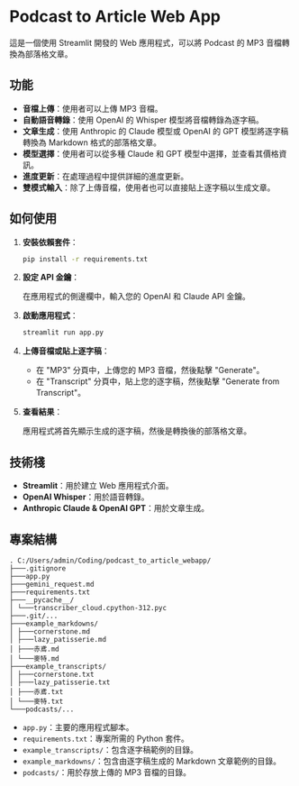# Podcast to Article Web App

這是一個使用 Streamlit 開發的 Web 應用程式，可以將 Podcast 的 MP3 音檔轉換為部落格文章。

## 功能

- **音檔上傳**：使用者可以上傳 MP3 音檔。
- **自動語音轉錄**：使用 OpenAI 的 Whisper 模型將音檔轉錄為逐字稿。
- **文章生成**：使用 Anthropic 的 Claude 模型或 OpenAI 的 GPT 模型將逐字稿轉換為 Markdown 格式的部落格文章。
- **模型選擇**：使用者可以從多種 Claude 和 GPT 模型中選擇，並查看其價格資訊。
- **進度更新**：在處理過程中提供詳細的進度更新。
- **雙模式輸入**：除了上傳音檔，使用者也可以直接貼上逐字稿以生成文章。

## 如何使用

1.  **安裝依賴套件**：

    ```bash
    pip install -r requirements.txt
    ```

2.  **設定 API 金鑰**：

    在應用程式的側邊欄中，輸入您的 OpenAI 和 Claude API 金鑰。

3.  **啟動應用程式**：

    ```bash
    streamlit run app.py
    ```

4.  **上傳音檔或貼上逐字稿**：

    -   在 "MP3" 分頁中，上傳您的 MP3 音檔，然後點擊 "Generate"。
    -   在 "Transcript" 分頁中，貼上您的逐字稿，然後點擊 "Generate from Transcript"。

5.  **查看結果**：

    應用程式將首先顯示生成的逐字稿，然後是轉換後的部落格文章。

## 技術棧

-   **Streamlit**：用於建立 Web 應用程式介面。
-   **OpenAI Whisper**：用於語音轉錄。
-   **Anthropic Claude & OpenAI GPT**：用於文章生成。

## 專案結構

```
. C:/Users/admin/Coding/podcast_to_article_webapp/
├───.gitignore
├───app.py
├───gemini_request.md
├───requirements.txt
├───__pycache__/ 
│ └───transcriber_cloud.cpython-312.pyc
├───.git/... 
├───example_markdowns/ 
│ ├───cornerstone.md
│ ├───lazy_patisserie.md
│ ├───赤鳶.md
│ └───麥特.md
├───example_transcripts/ 
│ ├───cornerstone.txt
│ ├───lazy_patisserie.txt
│ ├───赤鳶.txt
│ └───麥特.txt
└───podcasts/... 
```

-   `app.py`：主要的應用程式腳本。
-   `requirements.txt`：專案所需的 Python 套件。
-   `example_transcripts/`：包含逐字稿範例的目錄。
-   `example_markdowns/`：包含由逐字稿生成的 Markdown 文章範例的目錄。
-   `podcasts/`：用於存放上傳的 MP3 音檔的目錄。
